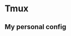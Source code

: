 # Tmux

## My personal config

<object data=".txt/tmux_conf1.txt" width="500px" height="1000px"></object> 
